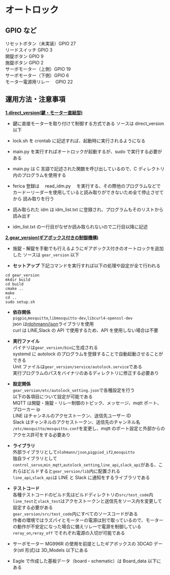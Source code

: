 # オートロック

## GPIO など

リセットボタン（未実装）GPIO 27  
リードスイッチ GPIO 3  
開錠ボタン GPIO 9  
施錠ボタン GPIO 2  
サーボモーター（上側）GPIO 19  
サーボモーター（下側）GPIO 6  
モーター電源用リレー　 GPIO 22

## 運用方法・注意事項

<ins>**1.direct_version(鍵・モーター直結型)**</ins>

- 鍵に直接モーターを取り付けて制御する方式である
  ソースは direct_version 以下

- lock.sh を crontab に記述すれば、起動時に実行されるようになる

- main.py を実行すればオートロックが起動するが、sudo で実行する必要がある

- main.py は C 言語で記述された関数を呼び出しているので、C ディレクトリ内のプログラムを使用する

- ferica 登録は　 read_idm.py 　を実行する、その際他のプログラムなどで
  カードーリーダーを使用していると読み取りができないため全て停止させてから
  読み取りを行う

- 読み取られた idm は idm_list.txt に登録され、プログラムもそのリストから読み出す

- idm_list.txt の一行目がなぜか読み取られないので二行目以降に記述

<ins>**2.gear_version(ギアボックス付きの制御機構)**</ins>

- 施錠・解錠を手動でも行えるようにギアボックス付きのオートロックを追加した
  ソースは `gear_version` 以下

- **セットアップ**
  下記コマンドを実行すれば以下の処理や設定が全て行われる

```
cd gear_version
mkdir build
cd build
cmake ..
make
cd ..
sudo setup.sh
```

- **依存関係**  
  `pigpio`,`mosquitto`,`libmosquitto-dev`,`libcurl4-openssl-dev`  
  json は[nlohmann/json](https://github.com/nlohmann/json)ライブラリを使用  
  curl は LINE,Slack の API で使用するため、API を使用しない場合は不要

- **実行ファイル**  
  バイナリは`gear_version/bin`に生成される  
  systemd に autolock のプログラムを登録することで自動起動させることができる  
  Unit ファイルは`gear_version/service/autolock.service`である  
  実行プログラムのパスをバイナリのあるディレクトリに修正する必要あり

- **設定関係**  
  `gear_version/etc/autolock_setting.json`で各種設定を行う  
  以下の各項目について設定が可能である  
  MQTT は開錠・施錠・リレー制御のトピック、メッセージ、mqtt ポート、ブローカー ip  
  LINE はチャンネルのアクセストークン、送信先ユーザー ID  
  Slack はチャンネルのアクセストークン、送信先のチャンネル名  
  `/etc/mosquitto/mosquitto.conf`を変更し、mqtt のポート設定と外部からのアクセス許可をする必要あり

- **ライブラリ**  
  外部ライブラリとして`nlohmann/json`,`pigpiod_if2`,`mosquitto`  
  独自ライブラリとして`control_servo`,`min_mqtt`,`autolock_setting`,`line_api`,`slack_api`がある、これらはビルドすると`gear_version/lib`内に配置される  
  `line_api`,`slack_api`は LINE と Slack に通知をするライブラリである

- **テストコード**  
  各種テストコードのビルド先はビルドディレクトリの`src/test_code`内  
  `line_test`と`slack_test`はアクセストークンと送信先をソース内を変更して設定する必要がある  
  `gear_version/src/test_code`内にすべてのソースコードがある  
  作者の環境ではラズパイとモーターの電源は別で取っているので、モーターの動作が不安定になった場合に備えリレーで電源を制御している  
  `reray_on`,`reray_off` でそれぞれ電源の入切が可能である

- サーボモーター MG996R の使用を前提としたギアボックスの 3DCAD データ(stl 形式)は 3D_Models 以下にある

- Eagle で作成した基板データ（board・schematic）は Board_data 以下にある
